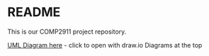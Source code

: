 # README #

This is our COMP2911 project repository.

[UML Diagram here](https://drive.google.com/file/d/0B4Bvf4gfYBMFYVhzTGNVN1NDcHc/view?usp=sharing) - click to open with draw.io Diagrams at the top